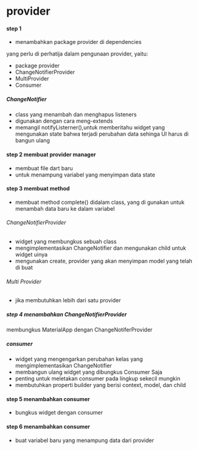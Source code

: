 # provider 

#### step 1
- menambahkan package provider di dependencies

yang perlu di perhatija dalam pengunaan provider, yaitu:
- package provider
- ChangeNotifierProvider
- MultiProvider
- Consumer

##### ChangeNotifier
- class yang menambah dan menghapus listeners
- digunakan dengan cara meng-extends
- memangil notifyListerner(),untuk memberitahu widget yang mengunakan state bahwa terjadi perubahan data sehinga UI harus di bangun ulang

#### step 2 membuat provider manager
- membuat file dart baru 
- untuk menampung variabel yang menyimpan data state

#### step 3 membuat method
- membuat method complete() didalam class, yang di gunakan untuk menambah data baru ke dalam variabel

###### ChangeNotifierProvider
- widget yang membungkus sebuah class
- mengimplementasikan ChangeNotifier dan mengunakan child untuk widget uinya
- mengunakan create, provider yang akan menyimpan model yang telah di buat

###### Multi Provider
- jika membutuhkan lebih dari satu provider

##### step 4 menambahkan ChangeNotifierProvider
membungkus MaterialApp dengan ChangeNotiferProvider
##### consumer
- widget yang mengengarkan perubahan kelas yang mengimplementasikan ChangeNotifier
- membangun ulang widget yang dibungkus Consumer Saja
- penting untuk meletakan consumer pada lingkup sekecil mungkin
- membutuhkan properti builder yang berisi context, model, dan child

#### step 5 menambahkan consumer
- bungkus widget dengan consumer

#### step 6 menambahkan consumer
- buat variabel baru yang menampung data dari provider



